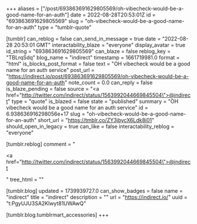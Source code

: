 +++
aliases = ["/post/693863691629805569/oh-vibecheck-would-be-a-good-name-for-an-auth"]
date = 2022-08-28T20:53:01Z
id = "693863691629805569"
slug = "oh-vibecheck-would-be-a-good-name-for-an-auth"
type = "tumblr-quote"

[tumblr]
can_reblog = false
can_send_in_message = true
date = "2022-08-28 20:53:01 GMT"
interactability_blaze = "everyone"
display_avatar = true
id_string = "693863691629805569"
can_blaze = false
reblog_key = "TBLrqSdq"
blog_name = "indirect"
timestamp = 1661719981.0
format = "html"
is_blocks_post_format = false
text = "OH vibecheck would be a good name for an auth service"
post_url = "https://indirect.io/post/693863691629805569/oh-vibecheck-would-be-a-good-name-for-an-auth"
note_count = 0.0
can_reply = false
is_blaze_pending = false
source = "<a href=\"http://twitter.com/indirect/status/1563992044669845504\">@indirect</a>"
type = "quote"
is_blazed = false
state = "published"
summary = "OH vibecheck would be a good name for an auth service"
id = 6.938636916298056e+17
slug = "oh-vibecheck-would-be-a-good-name-for-an-auth"
short_url = "https://tmblr.co/ZY3jbycX6Ldk8i01"
should_open_in_legacy = true
can_like = false
interactability_reblog = "everyone"

[tumblr.reblog]
comment = "<p><a href=\"http://twitter.com/indirect/status/1563992044669845504\">@indirect</a></p>"
tree_html = ""

[tumblr.blog]
updated = 1739939727.0
can_show_badges = false
name = "indirect"
title = "indirect"
description = ""
url = "https://indirect.io/"
uuid = "t:PgyUJU3SA2Klwyt81UWAwQ"

[tumblr.blog.tumblrmart_accessories]
+++

